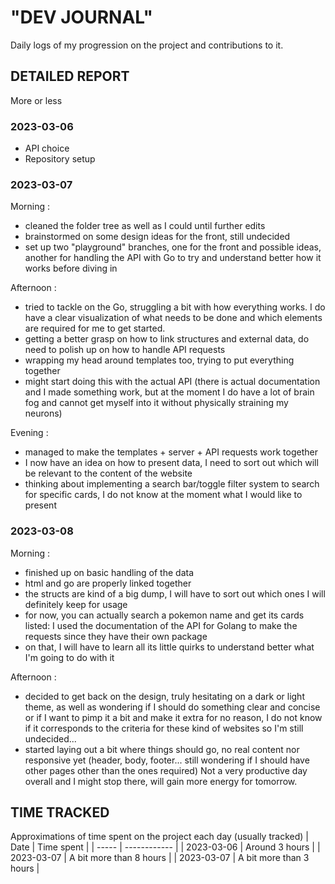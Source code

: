 # "DEV JOURNAL"
Daily logs of my progression on the project and contributions to it.

## DETAILED REPORT
More or less
### 2023-03-06
- API choice
- Repository setup

### 2023-03-07
Morning :
- cleaned the folder tree as well as I could until further edits
- brainstormed on some design ideas for the front, still undecided
- set up two "playground" branches, one for the front and possible ideas, another for handling the API with Go to try and understand better how it works before diving in

Afternoon :
- tried to tackle on the Go, struggling a bit with how everything works. I do have a clear visualization of what needs to be done and which elements are required for me to get started.
- getting a better grasp on how to link structures and external data, do need to polish up on how to handle API requests
- wrapping my head around templates too, trying to put everything together
- might start doing this with the actual API (there is actual documentation and I made something work, but at the moment I do have a lot of brain fog and cannot get myself into it without physically straining my neurons)

Evening :
- managed to make the templates + server + API requests work together
- I now have an idea on how to present data, I need to sort out which will be relevant to the content of the website
- thinking about implementing a search bar/toggle filter system to search for specific cards, I do not know at the moment what I would like to present

### 2023-03-08
Morning :
- finished up on basic handling of the data
- html and go are properly linked together
- the structs are kind of a big dump, I will have to sort out which ones I will definitely keep for usage
- for now, you can actually search a pokemon name and get its cards listed: I used the documentation of the API for Golang to make the requests since they have their own package
- on that, I will have to learn all its little quirks to understand better what I'm going to do with it

Afternoon :
- decided to get back on the design, truly hesitating on a dark or light theme, as well as wondering if I should do something clear and concise or if I want to pimp it a bit and make it extra for no reason, I do not know if it corresponds to the criteria for these kind of websites so I'm still undecided...
- started laying out a bit where things should go, no real content nor responsive yet (header, body, footer... still wondering if I should have other pages other than the ones required)
Not a very productive day overall and I might stop there, will gain more energy for tomorrow.


## TIME TRACKED
Approximations of time spent on the project each day (usually tracked)
| Date  | Time spent |
| ----- | ------------ |
| 2023-03-06 | Around 3 hours |
| 2023-03-07 | A bit more than 8 hours |
| 2023-03-07 | A bit more than 3 hours |
